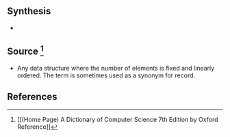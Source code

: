## Synthesis
- 
## Source [^1]
- Any data structure where the number of elements is fixed and linearly ordered. The term is sometimes used as a synonym for record.
## References

[^1]: [[(Home Page) A Dictionary of Computer Science 7th Edition by Oxford Reference]]